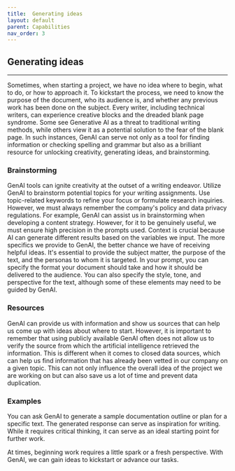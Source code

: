 ```yaml
---
title:  Generating ideas
layout: default
parent: Capabilities
nav_order: 3
---
```


## **Generating ideas** ##
***

Sometimes, when starting a project, we have no idea where to begin, what to do, or how to approach it. To kickstart the process, we need to know the purpose of the document, who its audience is, and whether any previous work has been done on the subject. Every writer, including technical writers, can experience creative blocks and the dreaded blank page syndrome. Some see Generative AI as a threat to traditional writing methods, while others view it as a potential solution to the fear of the blank page. In such instances, GenAI can serve not only as a tool for finding information or checking spelling and grammar but also as a brilliant resource for unlocking creativity, generating ideas, and brainstorming.

### Brainstorming ###

GenAI tools can ignite creativity at the outset of a writing endeavor. Utilize GenAI to brainstorm potential topics for your writing assignments. Use topic-related keywords to refine your focus or formulate research inquiries. However, we must always remember the company's policy and data privacy regulations. For example, GenAI can assist us in brainstorming when developing a content strategy. However, for it to be genuinely useful, we must ensure high precision in the prompts used. Context is crucial because AI can generate different results based on the variables we input. The more specifics we provide to GenAI, the better chance we have of receiving helpful ideas. It's essential to provide the subject matter, the purpose of the text, and the personas to whom it is targeted. In your prompt, you can specify the format your document should take and how it should be delivered to the audience. You can also specify the style, tone, and perspective for the text, although some of these elements may need to be guided by GenAI.

### Resources ###

GenAI can provide us with information and show us sources that can help us come up with ideas about where to start. However, it is important to remember that using publicly available GenAI often does not allow us to verify the source from which the artificial intelligence retrieved the information. This is different when it comes to closed data sources, which can help us find information that has already been vetted in our company on a given topic. This can not only influence the overall idea of the project we are working on but can also save us a lot of time and prevent data duplication.

### Examples ###
You can ask GenAI to generate a sample documentation outline or plan for a specific text. The generated response can serve as inspiration for writing. While it requires critical thinking, it can serve as an ideal starting point for further work.

At times, beginning work requires a little spark or a fresh perspective. With GenAI, we can gain ideas to kickstart or advance our tasks.